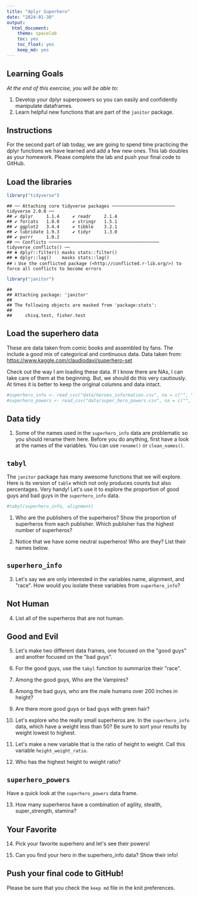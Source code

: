 ```yaml
---
title: "dplyr Superhero"
date: "2024-01-30"
output:
  html_document: 
    theme: spacelab
    toc: yes
    toc_float: yes
    keep_md: yes
---
```


## Learning Goals  
*At the end of this exercise, you will be able to:*    
1. Develop your dplyr superpowers so you can easily and confidently manipulate dataframes.  
2. Learn helpful new functions that are part of the `janitor` package.  

## Instructions
For the second part of lab today, we are going to spend time practicing the dplyr functions we have learned and add a few new ones. This lab doubles as your homework. Please complete the lab and push your final code to GitHub.  

## Load the libraries

```r
library("tidyverse")
```

```
## ── Attaching core tidyverse packages ──────────────────────── tidyverse 2.0.0 ──
## ✔ dplyr     1.1.4     ✔ readr     2.1.4
## ✔ forcats   1.0.0     ✔ stringr   1.5.1
## ✔ ggplot2   3.4.4     ✔ tibble    3.2.1
## ✔ lubridate 1.9.3     ✔ tidyr     1.3.0
## ✔ purrr     1.0.2     
## ── Conflicts ────────────────────────────────────────── tidyverse_conflicts() ──
## ✖ dplyr::filter() masks stats::filter()
## ✖ dplyr::lag()    masks stats::lag()
## ℹ Use the conflicted package (<http://conflicted.r-lib.org/>) to force all conflicts to become errors
```

```r
library("janitor")
```

```
## 
## Attaching package: 'janitor'
## 
## The following objects are masked from 'package:stats':
## 
##     chisq.test, fisher.test
```

## Load the superhero data
These are data taken from comic books and assembled by fans. The include a good mix of categorical and continuous data.  Data taken from: https://www.kaggle.com/claudiodavi/superhero-set  

Check out the way I am loading these data. If I know there are NAs, I can take care of them at the beginning. But, we should do this very cautiously. At times it is better to keep the original columns and data intact.  

```r
#superhero_info <- read_csv("data/heroes_information.csv", na = c("", "-99", "-"))
#superhero_powers <- read_csv("data/super_hero_powers.csv", na = c("", "-99", "-"))
```

## Data tidy
1. Some of the names used in the `superhero_info` data are problematic so you should rename them here. Before you do anything, first have a look at the names of the variables. You can use `rename()` or `clean_names()`.    

## `tabyl`
The `janitor` package has many awesome functions that we will explore. Here is its version of `table` which not only produces counts but also percentages. Very handy! Let's use it to explore the proportion of good guys and bad guys in the `superhero_info` data.  

```r
#tabyl(superhero_info, alignment)
```

1. Who are the publishers of the superheros? Show the proportion of superheros from each publisher. Which publisher has the highest number of superheros?  

2. Notice that we have some neutral superheros! Who are they? List their names below.  

## `superhero_info`
3. Let's say we are only interested in the variables name, alignment, and "race". How would you isolate these variables from `superhero_info`?

## Not Human
4. List all of the superheros that are not human.

## Good and Evil
5. Let's make two different data frames, one focused on the "good guys" and another focused on the "bad guys".

6. For the good guys, use the `tabyl` function to summarize their "race".

7. Among the good guys, Who are the Vampires?

8. Among the bad guys, who are the male humans over 200 inches in height?

9. Are there more good guys or bad guys with green hair?  

10. Let's explore who the really small superheros are. In the `superhero_info` data, which have a weight less than 50? Be sure to sort your results by weight lowest to highest.  

11. Let's make a new variable that is the ratio of height to weight. Call this variable `height_weight_ratio`.    

12. Who has the highest height to weight ratio?  

## `superhero_powers`
Have a quick look at the `superhero_powers` data frame.  

13. How many superheros have a combination of agility, stealth, super_strength, stamina?

## Your Favorite
14. Pick your favorite superhero and let's see their powers!  

15. Can you find your hero in the superhero_info data? Show their info!  

## Push your final code to GitHub!
Please be sure that you check the `keep md` file in the knit preferences.  
